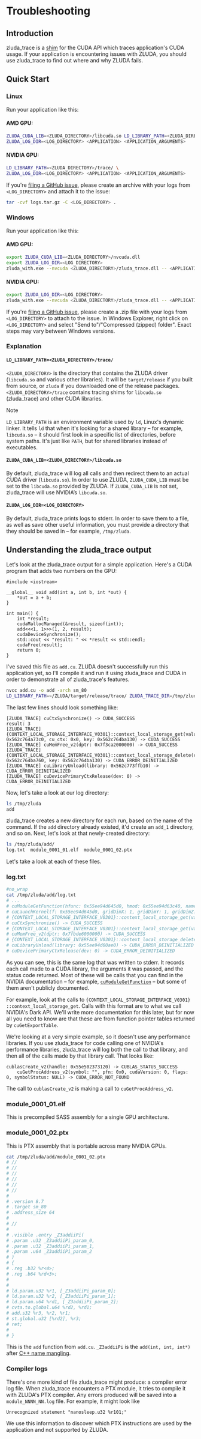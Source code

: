 # Troubleshooting

## Introduction

zluda_trace is a [shim](https://en.wikipedia.org/wiki/Shim_(computing))
for the CUDA API which traces application's CUDA usage. If your application is
encountering issues with ZLUDA, you should use zluda_trace to find out where and
why ZLUDA fails.

## Quick Start

### Linux

Run your application like this:

#### AMD GPU:

```bash
ZLUDA_CUDA_LIB=<ZLUDA_DIRECTORY>/libcuda.so LD_LIBRARY_PATH=<ZLUDA_DIRECTORY>/trace/ \
ZLUDA_LOG_DIR=<LOG_DIRECTORY> <APPLICATION> <APPLICATION_ARGUMENTS>
```

#### NVIDIA GPU:

```bash
LD_LIBRARY_PATH=<ZLUDA_DIRECTORY>/trace/ \
ZLUDA_LOG_DIR=<LOG_DIRECTORY> <APPLICATION> <APPLICATION_ARGUMENTS>
```

If you're [filing a GitHub
issue](https://github.com/vosen/ZLUDA/issues/new/choose), please create
an archive with your logs from `<LOG_DIRECTORY>` and attach it to the issue:


```bash
tar -cvf logs.tar.gz -C <LOG_DIRECTORY> .
```

### Windows

Run your application like this:

#### AMD GPU:

```bash
export ZLUDA_CUDA_LIB=<ZLUDA_DIRECTORY>/nvcuda.dll
export ZLUDA_LOG_DIR=<LOG_DIRECTORY>
zluda_with.exe --nvcuda <ZLUDA_DIRECTORY>/zluda_trace.dll -- <APPLICATION> <APPLICATION_ARGUMENTS>
```

#### NVIDIA GPU:

```bash
export ZLUDA_LOG_DIR=<LOG_DIRECTORY>
zluda_with.exe --nvcuda <ZLUDA_DIRECTORY>/zluda_trace.dll -- <APPLICATION> <APPLICATION_ARGUMENTS>
```

If you're [filing a GitHub
issue](https://github.com/vosen/ZLUDA/issues/new/choose), please create
a .zip file with your logs from `<LOG_DIRECTORY>` to attach to the
issue. In Windows Explorer, right click on `<LOG_DIRECTORY>` and select
"Send to"/"Compressed (zipped) folder". Exact steps may vary between
Windows versions.

### Explanation

#### `LD_LIBRARY_PATH=<ZLUDA_DIRECTORY>/trace/`

`<ZLUDA_DIRECTORY>` is the directory that contains the ZLUDA driver (`libcuda.so`
and various other libraries). It will be `target/release` if you built from
source, or `zluda` if you downloaded one of the release packages. `<ZLUDA_DIRECTORY>/trace`
contains tracing shims for `libcuda.so` (zluda_trace) and other CUDA libraries.

> [!NOTE]  
> `LD_LIBRARY_PATH` is an environment variable used by `ld`, Linux's dynamic linker. It tells `ld` that when it's looking for a shared library – for example, `libcuda.so` – it should first look in a specific list of directories, before system paths. It's just like `PATH`, but for shared libraries instead of executables.

#### `ZLUDA_CUDA_LIB=<ZLUDA_DIRECTORY>/libcuda.so`

By default, zluda_trace will log all calls and then redirect them to an actual
CUDA driver (`libcuda.so`). In order to use ZLUDA, `ZLUDA_CUDA_LIB` must be set
to the `libcuda.so` provided by ZLUDA. If `ZLUDA_CUDA_LIB` is not set,
zluda_trace will use NVIDIA’s `libcuda.so`.

#### `ZLUDA_LOG_DIR=<LOG_DIRECTORY>`

By default, zluda_trace prints logs to stderr. In order to save them to a
file, as well as save other useful information, you must provide a
directory that they should be saved in – for example, `/tmp/zluda`.

## Understanding the zluda_trace output

Let's look at the zluda_trace output for a simple application. Here's a
CUDA program that adds two numbers on the GPU:

```cpp,linenos
#include <iostream>

__global__ void add(int a, int b, int *out) {
    *out = a + b;
}

int main() {
    int *result;
    cudaMallocManaged(&result, sizeof(int));
    add<<<1, 1>>>(1, 2, result);
    cudaDeviceSynchronize();
    std::cout << "result: " << *result << std::endl;
    cudaFree(result);
    return 0;
}
```

I've saved this file as `add.cu`. ZLUDA doesn't successfully run this
application yet, so I'll compile it and run it using zluda_trace and CUDA
in order to demonstrate all of zluda_trace's features.

```bash
nvcc add.cu -o add -arch sm_80
LD_LIBRARY_PATH=~/ZLUDA/target/release/trace/ ZLUDA_TRACE_DIR=/tmp/zluda ./add
```

The last few lines should look something like:

```
[ZLUDA_TRACE] cuCtxSynchronize() -> CUDA_SUCCESS
result: 3
[ZLUDA_TRACE] {CONTEXT_LOCAL_STORAGE_INTERFACE_V0301}::context_local_storage_get(value: 0x562c764a73c0, cu_ctx: 0x0, key: 0x562c764ba130) -> CUDA_SUCCESS
[ZLUDA_TRACE] cuMemFree_v2(dptr: 0x7f3ca2000000) -> CUDA_SUCCESS
[ZLUDA_TRACE] {CONTEXT_LOCAL_STORAGE_INTERFACE_V0301}::context_local_storage_delete(context: 0x562c764ba760, key: 0x562c764ba130) -> CUDA_ERROR_DEINITIALIZED
[ZLUDA_TRACE] cuLibraryUnload(library: 0x562c773ffb10) -> CUDA_ERROR_DEINITIALIZED
[ZLUDA_TRACE] cuDevicePrimaryCtxRelease(dev: 0) -> CUDA_ERROR_DEINITIALIZED
```

Now, let's take a look at our log directory:

```bash
ls /tmp/zluda
add
```

zluda_trace creates a new directory for each run, based on the name of
the command. If the `add` directory already existed, it'd create an `add_1`
directory, and so on. Next, let's look at that newly-created directory:

```bash
ls /tmp/zluda/add/
log.txt  module_0001_01.elf  module_0001_02.ptx
```

Let's take a look at each of these files.

### log.txt

```bash
#no_wrap
cat /tmp/zluda/add/log.txt
# ...
# cuModuleGetFunction(hfunc: 0x55ee94d645d0, hmod: 0x55ee94d63c40, name: "_Z3addiiPi") -> CUDA_SUCCESS
# cuLaunchKernel(f: 0x55ee94d645d0, gridDimX: 1, gridDimY: 1, gridDimZ: 1, blockDimX: 1, blockDimY: 1, blockDimZ: 1, sharedMemBytes: 0, hStream: 0x0, kernelParams: 0x7fffe0fa193c, extra: NULL) -> CUDA_SUCCESS
# {CONTEXT_LOCAL_STORAGE_INTERFACE_V0301}::context_local_storage_get(value: 0x55ee93e083c0, cu_ctx: 0x0, key: 0x55ee93e1b130) -> CUDA_SUCCESS
# cuCtxSynchronize() -> CUDA_SUCCESS
# {CONTEXT_LOCAL_STORAGE_INTERFACE_V0301}::context_local_storage_get(value: 0x55ee93e083c0, cu_ctx: 0x0, key: 0x55ee93e1b130) -> CUDA_SUCCESS
# cuMemFree_v2(dptr: 0x7fbde6000000) -> CUDA_SUCCESS
# {CONTEXT_LOCAL_STORAGE_INTERFACE_V0301}::context_local_storage_delete(context: 0x55ee93e1b760, key: 0x55ee93e1b130) -> CUDA_ERROR_DEINITIALIZED
# cuLibraryUnload(library: 0x55ee94d60ae0) -> CUDA_ERROR_DEINITIALIZED
# cuDevicePrimaryCtxRelease(dev: 0) -> CUDA_ERROR_DEINITIALIZED
```

As you can see, this is the same log that was written to stderr. It
records each call made to a CUDA library, the arguments it was passed,
and the status code returned. Most of these will be calls that you can
find in the NVIDIA documentation – for example,
[`cuModuleGetFunction`](https://docs.nvidia.com/cuda/cuda-driver-api/group__CUDA__MODULE.html#group__CUDA__MODULE_1ga52be009b0d4045811b30c965e1cb2cf)
– but some of them aren't publicly documented.

<!-- I've used a zero-width space around :: below. -->
For example, look at the calls to
`{CONTEXT_LOCAL_STORAGE_INTERFACE_V0301}​::​context_local_storage_get`.
Calls with this format are to what we call NVIDIA's Dark API. We'll
write more documentation for this later, but for now all you need to
know are that these are from function pointer tables returned by
`cuGetExportTable`.

We're looking at a very simple example, so it doesn't use any
performance libraries. If you use zluda_trace for code calling one of
NVIDIA's performance libraries, zluda_trace will log both the call to
that library, and then all of the calls made by that library call. That
looks like:

```
cublasCreate_v2(handle: 0x55e502373120) -> CUBLAS_STATUS_SUCCESS
    cuGetProcAddress_v2(symbol: "", pfn: 0x0, cudaVersion: 0, flags: 0, symbolStatus: NULL) -> CUDA_ERROR_NOT_FOUND
```

The call to `cublasCreate_v2` is making a call to `cuGetProcAddress_v2`.

### module_0001_01.elf

This is precompiled SASS assembly for a single GPU architecture.

### module_0001_02.ptx

This is PTX assembly that is portable across many NVIDIA GPUs.

```bash
cat /tmp/zluda/add/module_0001_02.ptx
# //
# //
# //
# //
# //
# //
#
# .version 8.7
# .target sm_80
# .address_size 64
#
# //
#
# .visible .entry _Z3addiiPi(
# .param .u32 _Z3addiiPi_param_0,
# .param .u32 _Z3addiiPi_param_1,
# .param .u64 _Z3addiiPi_param_2
# )
# {
# .reg .b32 %r<4>;
# .reg .b64 %rd<3>;
#
#
# ld.param.u32 %r1, [_Z3addiiPi_param_0];
# ld.param.u32 %r2, [_Z3addiiPi_param_1];
# ld.param.u64 %rd1, [_Z3addiiPi_param_2];
# cvta.to.global.u64 %rd2, %rd1;
# add.s32 %r3, %r2, %r1;
# st.global.u32 [%rd2], %r3;
# ret;
#
# }
```

This is the `add` function from `add.cu`. `_Z3addiiPi` is the `add(int, int, int*)` after [C++ name mangling](https://en.wikipedia.org/wiki/Name_mangling).

### Compiler logs

There's one more kind of file zluda_trace might produce: a compiler error
log file. When zluda_trace encounters a PTX module, it tries to compile
it with ZLUDA's PTX compiler. Any errors produced will be saved into a
`module_NNNN_NN.log` file. For example, it might look like

```
Unrecognized statement "nanosleep.u32 %r101;"
```

We use this information to discover which PTX instructions are used by the
application and not supported by ZLUDA.
